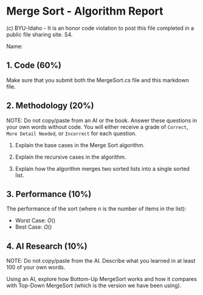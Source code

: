 # Merge Sort - Algorithm Report

(c) BYU-Idaho - It is an honor code violation to post this file completed in a public file sharing site. S4.

Name: 

## 1. Code (60%)

Make sure that you submit both the MergeSort.cs file and this markdown file.

## 2. Methodology (20%)

NOTE: Do not copy/paste from an AI or the book.  Answer these questions in your own words without code.  You will either receive a grade of `Correct`, `More Detail Needed`, or `Incorrect` for each question.

1. Explain the base cases in the Merge Sort algorithm.

2. Explain the recursive cases in the algorithm.

3. Explain how the algorithm merges two sorted lists into a single sorted list.

## 3. Performance (10%)

The performance of the sort (where $n$ is the number of items in the list):

* Worst Case: $O()$
* Best Case: $\Omega()$

## 4. AI Research (10%)

NOTE: Do not copy/paste from the AI.  Describe what you learned in at least 100 of your own words.

Using an AI, explore how Bottom-Up MergeSort works and how it compares with Top-Down MergeSort (which is the version we have been using).

